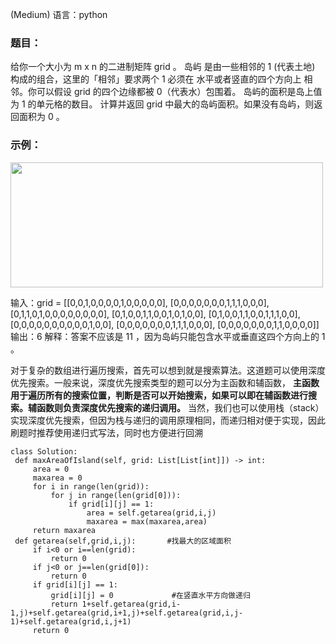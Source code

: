(Medium)
语言：python

### 题目：
  给你一个大小为 m x n 的二进制矩阵 grid 。
  岛屿 是由一些相邻的 1 (代表土地) 构成的组合，这里的「相邻」要求两个 1 必须在 水平或者竖直的四个方向上 相邻。你可以假设 grid 的四个边缘都被 0（代表水）包围着。
  岛屿的面积是岛上值为 1 的单元格的数目。
  计算并返回 grid 中最大的岛屿面积。如果没有岛屿，则返回面积为 0 。

### 示例：

<img src="https://github.com/54wb/LeetCode-exercise/blob/main/two%20pointers/160_statement.png" width="500" height="200">
  
  输入：grid = [[0,0,1,0,0,0,0,1,0,0,0,0,0],
               [0,0,0,0,0,0,0,1,1,1,0,0,0],
               [0,1,1,0,1,0,0,0,0,0,0,0,0],
               [0,1,0,0,1,1,0,0,1,0,1,0,0],
               [0,1,0,0,1,1,0,0,1,1,1,0,0],
               [0,0,0,0,0,0,0,0,0,0,1,0,0],
               [0,0,0,0,0,0,0,1,1,1,0,0,0],
               [0,0,0,0,0,0,0,1,1,0,0,0,0]]
  输出：6
  解释：答案不应该是 11 ，因为岛屿只能包含水平或垂直这四个方向上的 1 。
  
  对于复杂的数组进行遍历搜索，首先可以想到就是搜索算法。这道题可以使用深度优先搜索。一般来说，深度优先搜索类型的题可以分为主函数和辅函数，
  **主函数用于遍历所有的搜索位置，判断是否可以开始搜索，如果可以即在辅函数进行搜索。辅函数则负责深度优先搜索的递归调用。**
  当然，我们也可以使用栈（stack）实现深度优先搜索，但因为栈与递归的调用原理相同，而递归相对便于实现，因此刷题时推荐使用递归式写法，同时也方便进行回溯
  
 ``` 
class Solution:
  def maxAreaOfIsland(self, grid: List[List[int]]) -> int:
      area = 0
      maxarea = 0
      for i in range(len(grid)):
          for j in range(len(grid[0])):
              if grid[i][j] == 1:
                  area = self.getarea(grid,i,j)
                  maxarea = max(maxarea,area)
      return maxarea
  def getarea(self,grid,i,j):       #找最大的区域面积
      if i<0 or i==len(grid):
          return 0
      if j<0 or j==len(grid[0]):
          return 0
      if grid[i][j] == 1:
          grid[i][j] = 0             #在竖直水平方向做递归
          return 1+self.getarea(grid,i-1,j)+self.getarea(grid,i+1,j)+self.getarea(grid,i,j-1)+self.getarea(grid,i,j+1)
      return 0
```


